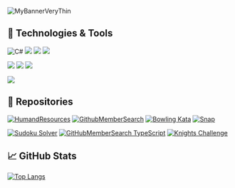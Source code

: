 ![MyBannerVeryThin](https://user-images.githubusercontent.com/28151071/89131521-4ce74880-d505-11ea-9293-3983b0d2f01c.png)

## 🔧 Technologies & Tools
![C#](https://img.shields.io/badge/Code-CSharp-informational?style=flat&logo=c-sharp&logoColor=white&color=2bbc8a)
![](https://img.shields.io/badge/Code-JavaScript-informational?style=flat&logo=javascript&logoColor=white&color=2bbc8a)
![](https://img.shields.io/badge/Code-TypeScript-informational?style=flat&logo=typescript&logoColor=white&color=2bbc8a)
![](https://img.shields.io/badge/Code-SQL-informational?style=flat&logo=microsoft-sql-server&logoColor=white&color=2bbc8a)

![](https://img.shields.io/badge/Databases-Oracle-informational?style=flat&logo=oracle&logoColor=white&color=2bbc8a)
![](https://img.shields.io/badge/Databases-SQL_Server-informational?style=flat&logo=microsoft-sql-server&logoColor=white&color=2bbc8a)
![](https://img.shields.io/badge/Databases-My_SQL-informational?style=flat&logo=mysql&logoColor=white&color=2bbc8a)

![](https://img.shields.io/badge/Editor-Visual_Studio_IDE-informational?style=flat&logo=intellij-idea&logoColor=white&color=2bbc8a)


## 🔨 Repositories

[![HumandResources](https://img.shields.io/badge/Code-HumandResources-informational?link=./HumandResourcesWebApis&style=plastic&logo=c-sharp&logoColor=white&color=007ec6)](https://github.com/ASCRees/HumanResourceWebApis)
[![GithubMemberSearch](https://img.shields.io/badge/Code-GitHubMemberSearch-informational?link=./GithubMemberSearch&style=plastic&logo=c-sharp&logoColor=white&color=007ec6)](https://github.com/ASCRees/GitHubMemberSearch)
[![Bowling Kata](https://img.shields.io/badge/Code-BowlingKata-informational?style=flat&logo=c-sharp&logoColor=white&color=007ec6)](https://github.com/ASCRees/Bowling-Kata)
[![Snap](https://img.shields.io/badge/Code-Snap-informational?style=flat&logo=c-sharp&logoColor=white&color=007ec6)](https://github.com/ASCRees/Snap)

[![Sudoku Solver](https://img.shields.io/badge/Code-Soduko_Solver-informational?style=flat&logo=typescript&logoColor=white&color=007ec6)](https://github.com/ASCRees/Sudoku_Solver)
[![GitHubMemberSearch TypeScript](https://img.shields.io/badge/Code-GitHubMemberSearch_TypeScript-informational?style=flat&logo=typescript&logoColor=white&color=007ec6)](https://github.com/ASCRees/GitHubMemberSearch-TypeScript)
[![Knights Challenge](https://img.shields.io/badge/Code-Knights_Challenge-informational?style=flat&logo=typescript&logoColor=white&color=007ec6)](https://github.com/ASCRees/Knights-Challenge)


## &#x1f4c8; GitHub Stats
[![Top Langs](https://github-readme-stats.vercel.app/api/top-langs/?username=ascrees&theme=dark)](https://github.com/ascrees/github-readme-stats)

